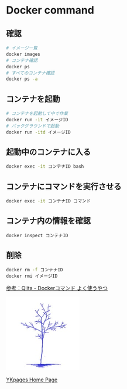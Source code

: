 # Docker command

## 確認

```sh
# イメージ一覧
docker images
# コンテナ確認
docker ps
# すべてのコンテナ確認
docker ps -a
```

## コンテナを起動

```sh
# コンテナを起動して中で作業
docker run -it イメージID
# バックグラウンドで起動
docker run -itd イメージID
```

## 起動中のコンテナに入る

```sh
docker exec -it コンテナID bash
```

## コンテナにコマンドを実行させる

```sh
docker exec -it コンテナID コマンド
```

## コンテナ内の情報を確認

```sh
docker inspect コンテナID
```

## 削除

```sh
docker rm -f コンテナID
docker rmi イメージID
```

[参考：Qiita - Dockerコマンド よく使うやつ](https://qiita.com/Esfahan/items/52141a2ad741933d7d4c)

![](../../images/BlueTreeIcon_200x200.jpg)

[YKpages Home Page](https://yusukekato.github.io/)
